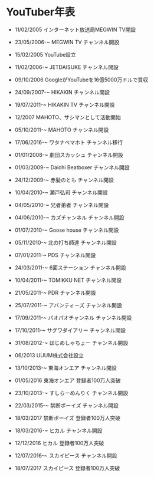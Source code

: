 YouTuber年表
===============

- 11/02/2005 インターネット放送局MEGWIN TV開設
- 23/05/2006-~ MEGWIN TV チャンネル開設

- 15/02/2005 YouTube設立

- 11/02/2006-~ JETDAISUKE チャンネル開設
- 09/10/2006 GoogleがYouTubeを16億5000万ドルで買収

- 24/09/2007-~ HIKAKIN チャンネル開設
- 19/07/2011-~ HIKAKIN TV チャンネル開設

- 12/2007 MAHOTO、サシマンとして活動開始
- 05/10/2011-~ MAHOTO チャンネル開設
- 17/06/2016-~ ワタナベマホト チャンネル移行

- 01/01/2008-~ 劇団スカッシュ チャンネル開設

- 01/03/2009-~ Daichi Beatboxer チャンネル開設
- 24/12/2009-~ 赤髪のとも チャンネル開設

- 10/04/2010-~ 瀬戸弘司 チャンネル開設
- 04/05/2010-~ 兄者弟者 チャンネル開設
- 04/06/2010-~ カズチャンネル チャンネル開設
- 01/07/2010-~ Goose house チャンネル開設
- 05/11/2010-~ 北の打ち師達 チャンネル開設

- 07/01/2011-~ PDS チャンネル開設
- 24/03/2011-~ 6面ステーション チャンネル開設
- 10/04/2011-~ TOMIKKU NET チャンネル開設
- 21/05/2011-~ PDR チャンネル開設
- 25/07/2011-~ アバンティーズ チャンネル開設
- 17/09/2011-~ パオパオチャンネル チャンネル開設
- 17/10/2011-~ サグワダイアリー チャンネル開設

- 31/08/2012-~ はじめしゃちょー チャンネル開設

- 06/2013 UUUM株式会社設立

- 13/10/2013-~ 東海オンエア チャンネル開設
- 01/05/2016 東海オンエア 登録者100万人突破

- 23/10/2013-~ すしらーめんりく チャンネル開設

- 22/03/2015-~ 禁断ボーイズ チャンネル開設
- 18/03/2017 禁断ボーイズ 登録者100万人突破

- 18/03/2016-~ ヒカル チャンネル開設
- 12/12/2016 ヒカル 登録者100万人突破

- 12/07/2016-~ スカイピース チャンネル開設
- 18/07/2017 スカイピース 登録者100万人突破
